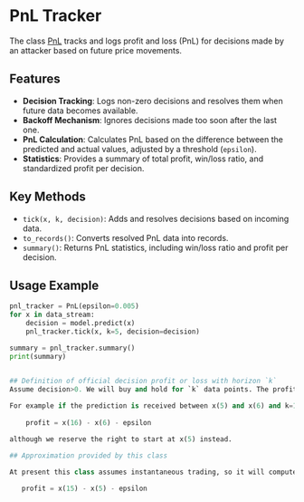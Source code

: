 # PnL Tracker

The class [PnL](https://github.com/microprediction/endersgame/blob/main/endersgame/accounting/pnl.py) tracks and logs profit and loss (PnL) for decisions made by an attacker based on future price movements.

## Features
- **Decision Tracking**: Logs non-zero decisions and resolves them when future data becomes available.
- **Backoff Mechanism**: Ignores decisions made too soon after the last one.
- **PnL Calculation**: Calculates PnL based on the difference between the predicted and actual values, adjusted by a threshold (`epsilon`).
- **Statistics**: Provides a summary of total profit, win/loss ratio, and standardized profit per decision.

## Key Methods
- `tick(x, k, decision)`: Adds and resolves decisions based on incoming data.
- `to_records()`: Converts resolved PnL data into records.
- `summary()`: Returns PnL statistics, including win/loss ratio and profit per decision.

## Usage Example
```python
pnl_tracker = PnL(epsilon=0.005)
for x in data_stream:
    decision = model.predict(x)
    pnl_tracker.tick(x, k=5, decision=decision)

summary = pnl_tracker.summary()
print(summary)


## Definition of official decision profit or loss with horizon `k`
Assume decision>0. We will buy and hold for `k` data points. The profit or loss is then adjusted by a trading cost `epsilon`. 
 
For example if the prediction is received between x(5) and x(6) and k=10 then typically: 
    
    profit = x(16) - x(6) - epsilon 

although we reserve the right to start at x(5) instead. 

## Approximation provided by this class

At present this class assumes instantaneous trading, so it will compute

   profit = x(15) - x(5) - epsilon 
